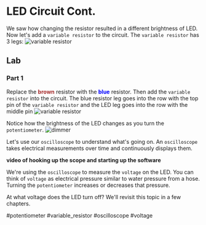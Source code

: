 # LED Circuit Cont.

We saw how changing the resistor resulted in a different brightness of LED.  Now let's add a `variable resistor` to the circuit.  The `variable resistor` has 3 legs:
![variable resistor](../images/ch02/variable_resistor.png)

## Lab

### Part 1

Replace the <span style="color:brown">**brown**</span> resistor with the <span style="color:blue">**blue**</span> resistor.  Then add the `variable resistor` into the circuit.  The blue resistor leg goes into the row with the top pin of the `variable resistor` and the LED leg goes into the row with the middle pin 
![variable resistor](../images/ch02/lab/p1.png)

Notice how the brightness of the LED changes as you turn the `potentiometer`.
![dimmer](../images/ch02/dimmer.gif)

Let's use our `oscilloscope` to understand what's going on.  An `oscilloscope` takes electrical measurements over time and continuously displays them.

**video of hooking up the scope and starting up the software**

We're using the `oscilloscope` to measure the `voltage` on the LED.  You can think of `voltage` as electrical pressure similar to water pressure from a hose.  Turning the `potentiometer` increases or decreases that pressure.

At what voltage does the LED turn off? We'll revisit this topic in a few chapters.

#potentiometer #variable_resistor #oscilloscope #voltage 
